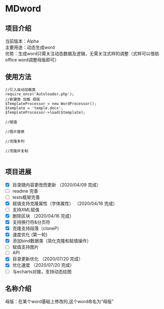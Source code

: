 # MDword
## 项目介绍
当前版本：Alpha  
主要用途：动态生成word  
优势：生成word只需关注动态数据及逻辑，无需关注式样的调整（式样可以借助office word调整母版即可）

## 使用方法
```
//引入自动加载类
require_once('Autoloader.php');
//新建类 加载 母版
$TemplateProcessor = new WordProcessor();
$template = 'temple.docx';
$TemplateProcessor->load($template);

//赋值

//图片替换

//克隆多列

//克隆并复制


```
## 项目进展
- [x] 目录随内容更改而更新 （2020/04/09 完成）
- [ ] readme 完善
- [ ] tests框架完善
- [x] 赋值支持克隆属性（字体属性） （2020/04/16 完成）
- [ ] 支持XML赋值
- [x] 删除区块  （2020/04/16 完成）
- [x] 支持换行符&分页符
- [x] 克隆支持段落（cloneP） 
- [x] 速度优化 (第一轮)
- [x] 添加bind数据类（简化克隆和赋值操作）
- [ ] 赋值支持图片
- [ ] API
- [x] 目录更新优化 （2020/07/20 完成）
- [x] 优化速度 （2020/07/20 完成）
- [ ] 与echarts对接，支持动态绘图

## 名称介绍
母版：在某个word基础上修改的,这个word命名为“母版”
